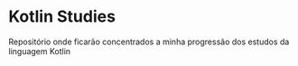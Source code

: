 # Kotlin Studies

Repositório onde ficarão concentrados a minha progressão dos estudos da linguagem Kotlin
